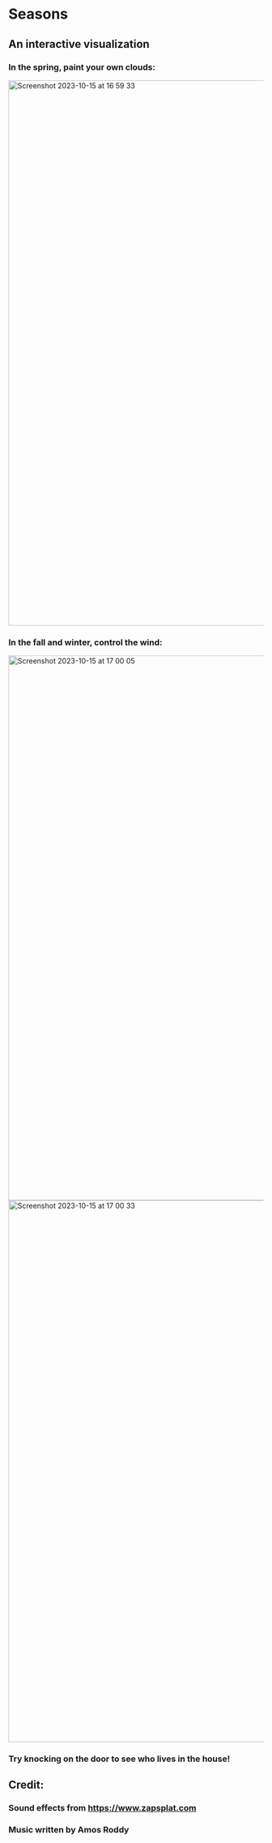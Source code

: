 # Seasons

## An interactive visualization

### In the spring, paint your own clouds:
<img width="1077" alt="Screenshot 2023-10-15 at 16 59 33" src="https://github.com/sendemina/Seasons/assets/89432530/af8db6d4-064b-4754-8cbe-06afb326a626">

### In the fall and winter, control the wind:
<img width="1076" alt="Screenshot 2023-10-15 at 17 00 05" src="https://github.com/sendemina/Seasons/assets/89432530/d4c2ba23-801c-4ff7-95ed-67d8ea941063">
<img width="1070" alt="Screenshot 2023-10-15 at 17 00 33" src="https://github.com/sendemina/Seasons/assets/89432530/4ea8796f-3de9-481d-bf76-940e47b4bb0b">


### Try knocking on the door to see who lives in the house!


## Credit:
### Sound effects from https://www.zapsplat.com
### Music written by Amos Roddy
